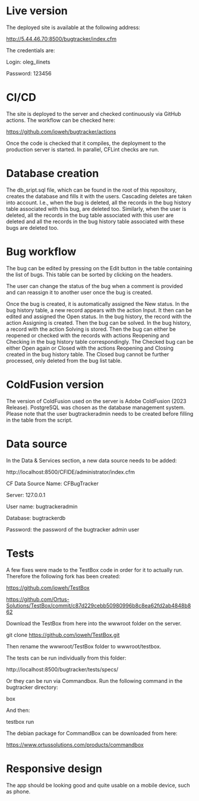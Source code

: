 # Live version

The deployed site is available at the following address:

http://5.44.46.70:8500/bugtracker/index.cfm

The credentials are:

Login: oleg_ilinets

Password: 123456

# CI/CD

The site is deployed to the server and checked continuously via GitHub actions. The workflow can be checked here:

https://github.com/ioweh/bugtracker/actions

Once the code is checked that it compiles, the deployment to the production server is started. In parallel, CFLint checks are run.

# Database creation

The db_sript.sql file, which can be found in the root of this repository, creates the database and fills it with the users. Cascading deletes are taken into account. I.e., when the bug is deleted, all the records in the bug history table associated with this bug, are deleted too. Similarly, when the user is deleted, all the records in the bug table associated with this user are deleted and all the records in the bug history table associated with these bugs are deleted too.

# Bug workflow

The bug can be edited by pressing on the Edit button in the table containing the list of bugs. This table can be sorted by clicking on the headers.

The user can change the status of the bug when a comment is provided and can reassign it to another user once the bug is created.

Once the bug is created, it is automatically assigned the New status. In the bug history table, a new record appears with the action Input. It then can be edited and assigned the Open status. In the bug history, the record with the action Assigning is created. Then the bug can be solved. In the bug history, a record with the action Solving is stored. Then the bug can either be reopened or checked with the records with actions Reopening and Checking in the bug history table correspondingly. The Checked bug can be either Open again or Closed with the actions Reopening and Closing created in the bug history table. The Closed bug cannot be further processed, only deleted from the bug list table.

# ColdFusion version

The version of ColdFusion used on the server is Adobe ColdFusion (2023 Release). PostgreSQL was chosen as the database management system. Please note that the user bugtrackeradmin needs to be created before filling in the table from the script.

# Data source

In the Data & Services section, a new data source needs to be added:

http://localhost:8500/CFIDE/administrator/index.cfm

CF Data Source Name: CFBugTracker

Server: 127.0.0.1

User name: bugtrackeradmin

Database: bugtrackerdb

Password: the password of the bugtracker admin user

# Tests

A few fixes were made to the TestBox code in order for it to actually run. Therefore the following fork has been created:

https://github.com/ioweh/TestBox

https://github.com/Ortus-Solutions/TestBox/commit/c87d229cebb50980996b8c8ea62fd2ab4848b862

Download the TestBox from here into the wwwroot folder on the server.

git clone https://github.com/ioweh/TestBox.git

Then rename the wwwroot/TestBox folder to wwwroot/testbox.

The tests can be run individually from this folder:

http://localhost:8500/bugtracker/tests/specs/

Or they can be run via Commandbox. Run the following command in the bugtracker directory:

box

And then:

testbox run

The debian package for CommandBox can be downloaded from here:

https://www.ortussolutions.com/products/commandbox

# Responsive design

The app should be looking good and quite usable on a mobile device, such as phone.

